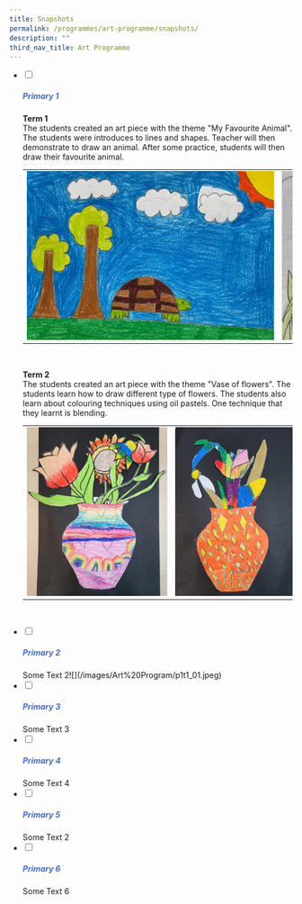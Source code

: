 ```yaml
---
title: Snapshots
permalink: /programmes/art-programme/snapshots/
description: ""
third_nav_title: Art Programme
---
```

<ul class="jekyllcodex_accordion">

<li>
<input type="checkbox" id="accordion1">
<label for="accordion1"><h5 style="color:RoyalBlue">Primary 1</h5></label>
<div>
<b>Term 1</b><br>The students created an art piece with the theme "My Favourite Animal". The students were introduces to lines and shapes. Teacher will then demonstrate to draw an animal. After some practice, students will then draw their favourite animal.
<div style="border:0px solid black;height:370px;overflow-y:hidden;overflow-x:hidden;">
<p style="width:100%;">
<table style="width:1800px">
<tbody><tr>
<td><img src="/images/Art%20Program/p1t1_01.jpeg" style="height:300px"></td>
<td><img src="/images/Art%20Program/p1t1_02.jpeg" style="height:300px"></td>
<td><img src="/images/Art%20Program/p1t1_03.jpeg" style="height:300px"></td>
<td><img src="/images/Art%20Program/p1t1_04.jpeg" style="height:300px"></td>
<td><img src="/images/Art%20Program/p1t1_05.jpeg" style="height:300px"></td>
</tr>
</tbody></table>
 
</p>
</div>
<b>Term 2</b><br>The students created an art piece with the theme "Vase of flowers". The students learn how to draw different type of flowers. The students also learn about colouring techniques using oil pastels. One technique that they learnt is blending. 
<div style="border:0px solid black;height:370px;overflow-y:hidden;overflow-x:hidden;">
<p style="width:100%;">
<table style="width:1200px">
<tbody><tr>
<td><img src="/images/Art%20Program/p1t2_01.jpg" style="height:300px"></td>
<td><img src="/images/Art%20Program/p1t2_02.jpg" style="height:300px"></td>
<td><img src="/images/Art%20Program/p1t2_03.jpg" style="height:300px"></td>
<td><img src="/images/Art%20Program/p1t204.jpg" style="height:300px"></td>
<td><img src="/images/Art%20Program/p1t205.jpg" style="height:300px"></td>
</tr>
</tbody></table>
 
</p>
</div>

</div>
</li>

<li>
<input type="checkbox" id="accordion2">
<label for="accordion2"><h5 style="color:RoyalBlue">Primary 2</h5></label>
<div>
Some Text 2![](/images/Art%20Program/p1t1_01.jpeg)
</div></li>
<li>
<input type="checkbox" id="accordion3">
<label for="accordion3"><h5 style="color:RoyalBlue">Primary 3</h5></label>
<div>
Some Text 3
</div></li>

<li>
<input type="checkbox" id="accordion4">
<label for="accordion4"><h5 style="color:RoyalBlue">Primary 4</h5></label>
<div>
Some Text 4
</div></li>
	
<li>
<input type="checkbox" id="accordion5">
<label for="accordion5"><h5 style="color:RoyalBlue">Primary 5</h5></label>
<div>
Some Text 2
</div></li>

<li>
<input type="checkbox" id="accordion6">
<label for="accordion6"><h5 style="color:RoyalBlue">Primary 6</h5></label>
<div>
Some Text 6
</div></li>

</ul>